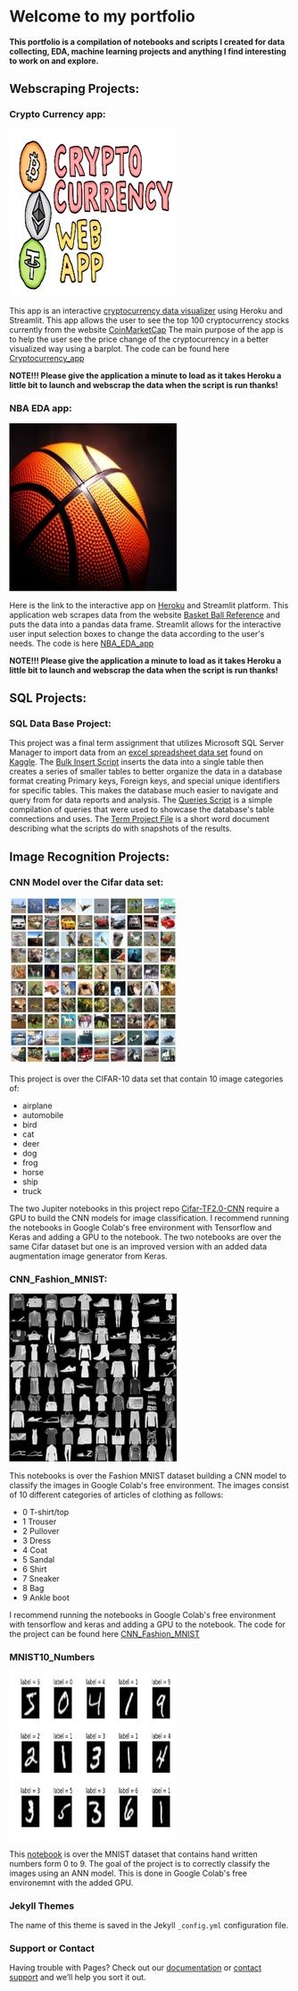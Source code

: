 # Welcome to my portfolio

#### This portfolio is a compilation of notebooks and scripts I created for data collecting, EDA, machine learning projects and anything I find interesting to work on and explore.

## Webscraping Projects:

### Crypto Currency app:

<kbd><img src="https://raw.githubusercontent.com/Abenitez27/Abenitez27.github.io/master/gh_images/crypto_image.jpg" width="300" height="300"><kbd>


This app is an interactive [cryptocurrency data visualizer](https://cryptocurrency-app-streamlit.herokuapp.com) using Heroku and Streamlit.
This app allows the user to see the top 100 cryptocurrency stocks currently from the website [CoinMarketCap](https://coinmarketcap.com)
The main purpose of the app is to help the user see the price change of the cryptocurrency in a better visualized way using a barplot. The code can be found here [Cryptocurrency_app](https://github.com/Abenitez27/Crypto_currency_app/blob/master/cryptocurrency-app.py)

**NOTE!!! Please give the application a minute to load as it takes Heroku a little bit to launch and webscrap the data when the script is run thanks!**

### NBA EDA app:

<kbd><img src="https://raw.githubusercontent.com/Abenitez27/Abenitez27.github.io/master/gh_images/stock_basketball_image.png" width="300" height="300"><kbd>


Here is the link to the interactive app on [Heroku](https://nba-eda-app-streamlit.herokuapp.com/) and Streamlit platform.
This application web scrapes data from the website [Basket Ball Reference](https://www.basketball-reference.com/) and puts the data into a pandas data frame. Streamlit allows for the interactive user input selection boxes to change the data according to the user's needs. The code is here [NBA_EDA_app](https://github.com/Abenitez27/NBA_EDA_app)

**NOTE!!! Please give the application a minute to load as it takes Heroku a little bit to launch and webscrap the data when the script is run thanks!**

## SQL Projects:

### SQL Data Base Project:
This project was a final term assignment that utilizes Microsoft SQL Server Manager to import data from an [excel spreadsheet data set](https://github.com/Abenitez27/Abenitez27.github.io/blob/master/SQL_Projects/Full_Custom/sales_data_total_data.csv) found on [Kaggle](https://www.kaggle.com/kyanyoga/sample-sales-data). The [Bulk Insert Script](https://github.com/Abenitez27/Abenitez27.github.io/blob/master/SQL_Projects/Full_Custom/Bulk_insert.sql)  inserts the data into a single table then creates a series of smaller tables to better organize the data in a database format creating Primary keys, Foreign keys, and special unique identifiers for specific tables. This makes the database much easier to navigate and query from for data reports and analysis. The [Queries Script](https://github.com/Abenitez27/Abenitez27.github.io/blob/master/SQL_Projects/Full_Custom/SQL_Queries.sql) is a simple compilation of queries that were used to showcase the database's table connections and uses. The [Term Project File](https://github.com/Abenitez27/Abenitez27.github.io/blob/master/SQL_Projects/Full_Custom/Benitez_Term_Project.docx) is a short word document describing what the scripts do with snapshots of the results.

## Image Recognition Projects:

### CNN Model over the Cifar data set:

<kbd><img src="https://raw.githubusercontent.com/Abenitez27/Abenitez27.github.io/master/gh_images/cifar-10_images_sample.png" width="300" height="300"><kbd>
 
 
This project is over the CIFAR-10 data set that contain 10 image categories of:

- airplane
- automobile
- bird
- cat
- deer
- dog
- frog
- horse
- ship
- truck

The two Jupiter notebooks in this project repo [Cifar-TF2.0-CNN](https://github.com/Abenitez27/Cifar-TF2.0-CNN) require a GPU to build the CNN models for image classification. I recommend running the notebooks in Google Colab's free environment with Tensorflow and Keras and adding a GPU to the notebook. The two notebooks are over the same Cifar dataset but one is an improved version with an added data augmentation image generator from Keras. 


### CNN_Fashion_MNIST:

<kbd><img src="https://raw.githubusercontent.com/Abenitez27/Abenitez27.github.io/master/gh_images/fashion%20mnist%20dataset.png" width="300" height="300"><kbd>

This notebooks is over the Fashion MNIST dataset building a CNN model to classify the images in Google Colab's free environment. The images consist of 10 different categories of
articles of clothing as follows:

- 0 T-shirt/top
- 1 Trouser
- 2 Pullover
- 3 Dress
- 4 Coat
- 5 Sandal
- 6 Shirt
- 7 Sneaker
- 8 Bag
- 9 Ankle boot

I recommend running the notebooks in Google Colab's free environment with tensorflow and keras and adding a GPU to the notebook. The code for the project can be found here [CNN_Fashion_MNIST](https://github.com/Abenitez27/CNN_Fashion_MNIST/blob/main/CNN_Fashion_MNIST.ipynb)

### MNIST10_Numbers

<kbd><img src="https://raw.githubusercontent.com/Abenitez27/Abenitez27.github.io/master/gh_images/MNIST_dataset_sample.png" width="300" height="300"><kbd>

This [notebook](https://github.com/Abenitez27/MNIST10_Numbers/blob/main/TF2_0_ANN_MNIST.ipynb) is over the MNIST dataset that contains hand written numbers form 0 to 9. The goal of the project is to correctly classify the images using an ANN model. This is done in Google Colab's free environemnt with the added GPU. 




### Jekyll Themes
 The name of this theme is saved in the Jekyll `_config.yml` configuration file.

### Support or Contact

Having trouble with Pages? Check out our [documentation](https://docs.github.com/categories/github-pages-basics/) or [contact support](https://github.com/contact) and we’ll help you sort it out.
